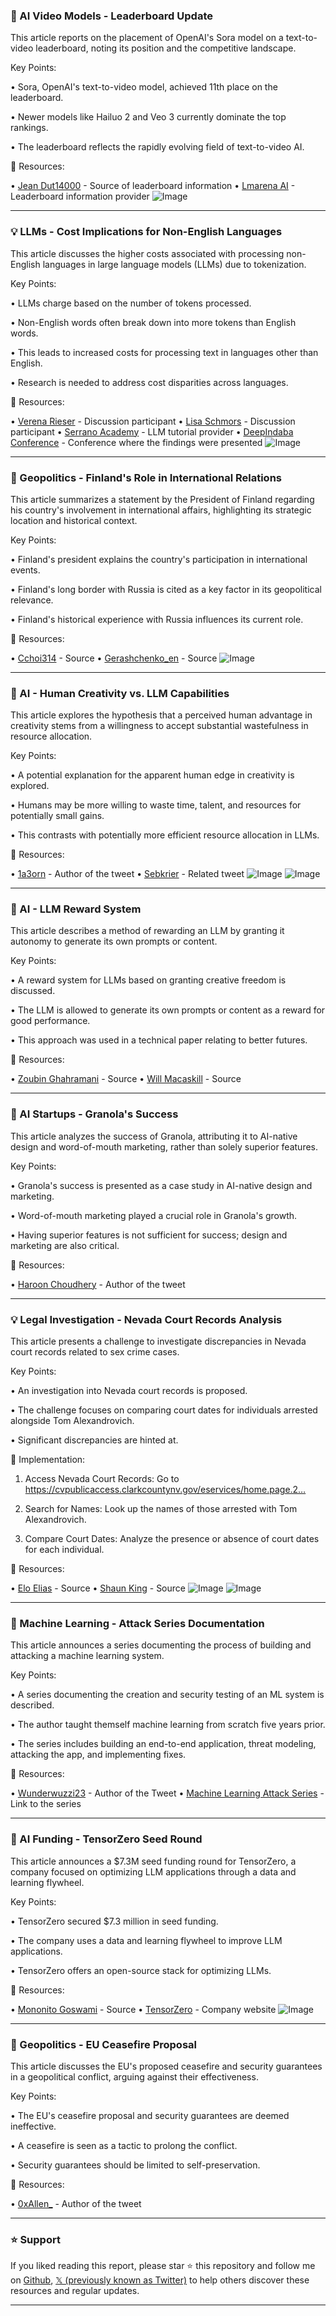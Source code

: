 ### 🤖 AI Video Models - Leaderboard Update

This article reports on the placement of OpenAI's Sora model on a text-to-video leaderboard, noting its position and the competitive landscape.

Key Points:

• Sora, OpenAI's text-to-video model, achieved 11th place on the leaderboard.


• Newer models like Hailuo 2 and Veo 3 currently dominate the top rankings.


• The leaderboard reflects the rapidly evolving field of text-to-video AI.


🔗 Resources:

• [Jean Dut14000](https://x.com/jeandut14000) - Source of leaderboard information
• [Lmarena AI](https://x.com/lmarena_ai) -  Leaderboard information provider
![Image](https://pbs.twimg.com/media/Gyq_W8cacAAmWt3?format=jpg&name=small)


---

### 💡 LLMs - Cost Implications for Non-English Languages

This article discusses the higher costs associated with processing non-English languages in large language models (LLMs) due to tokenization.

Key Points:

• LLMs charge based on the number of tokens processed.


• Non-English words often break down into more tokens than English words.


• This leads to increased costs for processing text in languages other than English.


• Research is needed to address cost disparities across languages.


🔗 Resources:

• [Verena Rieser](https://x.com/verena_rieser) -  Discussion participant
• [Lisa Schmors](https://x.com/lisa_schmors) -  Discussion participant
• [Serrano Academy](https://x.com/SerranoAcademy) -  LLM tutorial provider
• [DeepIndaba Conference](https://x.com/DeepIndaba) -  Conference where the findings were presented
![Image](https://pbs.twimg.com/media/Gyo8-PJXAAAlwEt?format=jpg&name=small)


---

### 🤖 Geopolitics - Finland's Role in International Relations

This article summarizes a statement by the President of Finland regarding his country's involvement in international affairs, highlighting its strategic location and historical context.

Key Points:

• Finland's president explains the country's participation in international events.


• Finland's long border with Russia is cited as a key factor in its geopolitical relevance.


• Finland's historical experience with Russia influences its current role.


🔗 Resources:

• [Cchoi314](https://x.com/cchoi314) -  Source
• [Gerashchenko_en](https://x.com/Gerashchenko_en) -  Source
![Image](https://pbs.twimg.com/amplify_video_thumb/1957532259566723079/img/bChxAIZGS36j9hqW.jpg)


---

### 🤖 AI - Human Creativity vs. LLM Capabilities

This article explores the hypothesis that a perceived human advantage in creativity stems from a willingness to accept substantial wastefulness in resource allocation.

Key Points:

•  A potential explanation for the apparent human edge in creativity is explored.


• Humans may be more willing to waste time, talent, and resources for potentially small gains.


• This contrasts with potentially more efficient resource allocation in LLMs.



🔗 Resources:

• [1a3orn](https://x.com/1a3orn) -  Author of the tweet
• [Sebkrier](https://x.com/sebkrier) -  Related tweet
![Image](https://pbs.twimg.com/media/GuUURUDXQAAzUpb?format=jpg&name=small)
![Image](https://pbs.twimg.com/media/GuUUREiXYAIVRLe?format=jpg&name=small)


---

### 🤖 AI - LLM Reward System

This article describes a method of rewarding an LLM by granting it autonomy to generate its own prompts or content.

Key Points:

• A reward system for LLMs based on granting creative freedom is discussed.


• The LLM is allowed to generate its own prompts or content as a reward for good performance.


• This approach was used in a technical paper relating to better futures.


🔗 Resources:

• [Zoubin Ghahramani](https://x.com/ZoubinGhahrama1) -  Source
• [Will Macaskill](https://x.com/willmacaskill) -  Source

---

### 🚀 AI Startups - Granola's Success

This article analyzes the success of Granola, attributing it to AI-native design and word-of-mouth marketing, rather than solely superior features.

Key Points:

• Granola's success is presented as a case study in AI-native design and marketing.


• Word-of-mouth marketing played a crucial role in Granola's growth.


• Having superior features is not sufficient for success; design and marketing are also critical.


🔗 Resources:

• [Haroon Choudhery](https://x.com/haroonchoudery) -  Author of the tweet


---

### 💡 Legal Investigation - Nevada Court Records Analysis

This article presents a challenge to investigate discrepancies in Nevada court records related to sex crime cases.

Key Points:

• An investigation into Nevada court records is proposed.


• The challenge focuses on comparing court dates for individuals arrested alongside Tom Alexandrovich.


• Significant discrepancies are hinted at.


🚀 Implementation:

1. Access Nevada Court Records: Go to https://cvpublicaccess.clarkcountynv.gov/eservices/home.page.2…


2. Search for Names: Look up the names of those arrested with Tom Alexandrovich.


3. Compare Court Dates: Analyze the presence or absence of court dates for each individual.



🔗 Resources:

• [Elo Elias](https://x.com/eloeliasds) - Source
• [Shaun King](https://x.com/shaunking) - Source
![Image](https://pbs.twimg.com/media/GypBYBtW0AAoGgA?format=jpg&name=small)
![Image](https://pbs.twimg.com/media/GypBYAgWUAEMLPh?format=jpg&name=small)


---

### 🤖 Machine Learning - Attack Series Documentation

This article announces a series documenting the process of building and attacking a machine learning system.

Key Points:

• A series documenting the creation and security testing of an ML system is described.


• The author taught themself machine learning from scratch five years prior.


• The series includes building an end-to-end application, threat modeling, attacking the app, and implementing fixes.


🔗 Resources:

• [Wunderwuzzi23](https://x.com/wunderwuzzi23) - Author of the Tweet
• [Machine Learning Attack Series](https://t.co/AhTL0V5eEu) - Link to the series

---

### 🚀 AI Funding - TensorZero Seed Round

This article announces a $7.3M seed funding round for TensorZero, a company focused on optimizing LLM applications through a data and learning flywheel.

Key Points:

• TensorZero secured $7.3 million in seed funding.


• The company uses a data and learning flywheel to improve LLM applications.


• TensorZero offers an open-source stack for optimizing LLMs.


🔗 Resources:

• [Mononito Goswami](https://x.com/MononitoGoswami) -  Source
• [TensorZero](https://x.com/TensorZero) -  Company website
![Image](https://pbs.twimg.com/media/GyqQ4UVXEAAvC3O?format=png&name=small)


---

### 🤖 Geopolitics - EU Ceasefire Proposal

This article discusses the EU's proposed ceasefire and security guarantees in a geopolitical conflict, arguing against their effectiveness.

Key Points:

• The EU's ceasefire proposal and security guarantees are deemed ineffective.


• A ceasefire is seen as a tactic to prolong the conflict.


• Security guarantees should be limited to self-preservation.



🔗 Resources:

• [0xAllen_](https://x.com/0xAllen_) -  Author of the tweet


---

### ⭐️ Support

If you liked reading this report, please star ⭐️ this repository and follow me on [Github](https://github.com/Drix10), [𝕏 (previously known as Twitter)](https://x.com/DRIX_10_) to help others discover these resources and regular updates.

---